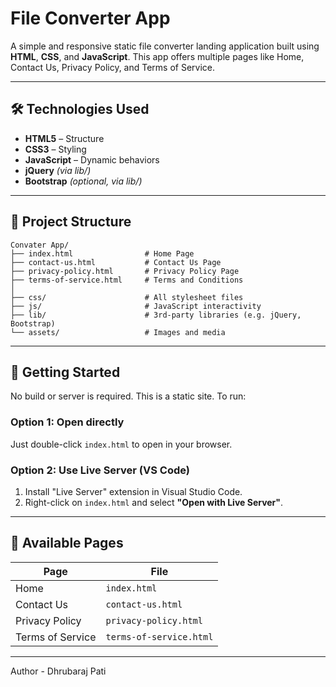 # File Converter App

A simple and responsive static file converter landing application built using **HTML**, **CSS**, and **JavaScript**. This app offers multiple pages like Home, Contact Us, Privacy Policy, and Terms of Service.

---

## 🛠 Technologies Used

* **HTML5** – Structure
* **CSS3** – Styling
* **JavaScript** – Dynamic behaviors
* **jQuery** *(via lib/)*
* **Bootstrap** *(optional, via lib/)*

---

## 📁 Project Structure

```
Convater App/
├── index.html                # Home Page
├── contact-us.html           # Contact Us Page
├── privacy-policy.html       # Privacy Policy Page
├── terms-of-service.html     # Terms and Conditions
│
├── css/                      # All stylesheet files
├── js/                       # JavaScript interactivity
├── lib/                      # 3rd-party libraries (e.g. jQuery, Bootstrap)
└── assets/                   # Images and media
```

---

## 🚀 Getting Started

No build or server is required. This is a static site. To run:

### Option 1: Open directly

Just double-click `index.html` to open in your browser.

### Option 2: Use Live Server (VS Code)

1. Install "Live Server" extension in Visual Studio Code.
2. Right-click on `index.html` and select **"Open with Live Server"**.

---

## 🔗 Available Pages

| Page             | File                    |
| ---------------- | ----------------------- |
| Home             | `index.html`            |
| Contact Us       | `contact-us.html`       |
| Privacy Policy   | `privacy-policy.html`   |
| Terms of Service | `terms-of-service.html` |

---

Author - Dhrubaraj Pati

